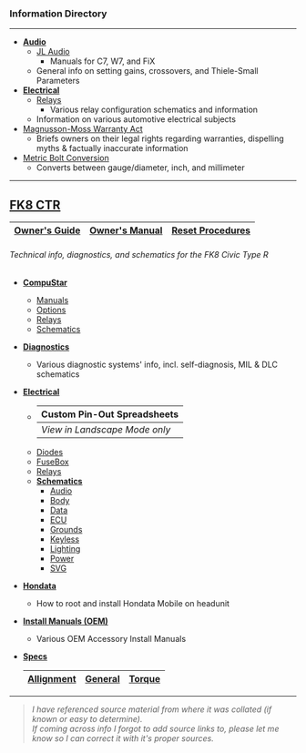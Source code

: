 ### Information Directory ###
---
* **[Audio](Audio)**
  * [JL Audio](Audio/JL%20Audio)
    * Manuals for C7, W7, and FiX
  * General info on setting gains, crossovers, and Thiele-Small Parameters
* **[Electrical](Electrical)**
  * [Relays](Electrical/Relays)
    * Various relay configuration schematics and information
  * Information on various automotive electrical subjects
* [Magnusson-Moss Warranty Act](Magnusson-Moss%20Warranty%20Act.pdf)
  - Briefs owners on their legal rights regarding warranties, dispelling myths & factually inaccurate information
* [Metric Bolt Conversion](Metric%20Bolt%20Conversion.pdf)
  * Converts between gauge/diameter, inch, and millimeter
---
## [FK8 CTR](FK8%20CTR) ##
|  [Owner's Guide](Owner's%20Guide.pdf)  |  [Owner's Manual](Owner's%20Manual.pdf)  |  [Reset Procedures](Reset%20Procedures.pdf)  |
|-|-|-|
###### Technical info, diagnostics, and schematics for the FK8 Civic Type R ######
* **[CompuStar](FK8%20CTR/Compustar)**
  * [Manuals](FK8%20CTR/Compustar/Manuals)
  * [Options](FK8%20CTR/Compustar/Options)
  * [Relays](FK8%20CTR/Compustar/Relays)
  * [Schematics](FK8%20CTR/Compustar/Schematics)
* **[Diagnostics](FK8%20CTR/Diagnostics)**
  * Various diagnostic systems' info, incl. self-diagnosis, MIL & DLC schematics
* **[Electrical](FK8%20CTR/Electrical)**
  * |  **Custom Pin-Out Spreadsheets**  |
    | - |
    |  _View in Landscape Mode only_  |
  * [Diodes](FK8%20CTR/Electrical/Diodes)
  * [FuseBox](FK8%20CTR/Electrical/FuseBox)
  * [Relays](FK8%20CTR/Electrical/Relays)
  * **[Schematics](FK8%20CTR/Electrical/Schematics)**
    * [Audio](FK8%20CTR/Electrical/Schematics/Audio)
    * [Body](FK8%20CTR/Electrical/Schematics/Body)
    * [Data](FK8%20CTR/Electrical/Schematics/Data)
    * [ECU](FK8%20CTR/Electrical/Schematics/ECU)
    * [Grounds](FK8%20CTR/Electrical/Schematics/Grounds)
    * [Keyless](FK8%20CTR/Electrical/Schematics/Keyless)
    * [Lighting](FK8%20CTR/Electrical/Schematics/Lighting)
    * [Power](FK8%20CTR/Electrical/Schematics/Power)
    * [SVG](FK8%20CTR/Electrical/Schematics/SVG)
* **[Hondata](FK8%20CTR/Hondata)**
  * How to root and install Hondata Mobile on headunit
* **[Install Manuals (OEM)](FK8%20CTR/Install%20Manuals%20(OEM))**
  * Various OEM Accessory Install Manuals
* **[Specs](FK8%20CTR/Specs)**

  |  [Allignment](FK8%20CTR/Specs/Wheel%20Alignment%20Specs.pdf)  |  [General](FK8%20CTR/Specs/General%20Specs.pdf)  |  [Torque](FK8%20CTR/Specs/Torque%20Specs.pdf)  |
  | - | - | - |
---
> _I have referenced source material from where it was collated (if known or easy to determine). <br>If coming across info I forgot to add source links to, please let me know so I can correct it with it's proper sources._   
